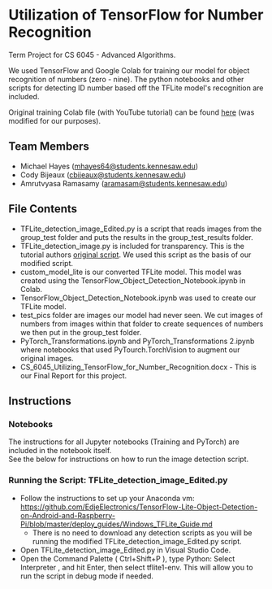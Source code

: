# Utilization of TensorFlow for Number Recognition

Term Project for CS 6045 - Advanced Algorithms.

We used TensorFlow and Google Colab for training our model for object recognition of numbers (zero - nine). The python notebooks and other scripts for detecting ID number based off the TFLite model's recognition are included.

Original training Colab file (with YouTube tutorial) can be found [here](https://colab.research.google.com/github/EdjeElectronics/TensorFlow-Lite-Object-Detection-on-Android-and-Raspberry-Pi/blob/master/Train_TFLite2_Object_Detction_Model.ipynb) (was modified for our purposes).

## Team Members

- Michael Hayes (mhayes64@students.kennesaw.edu)
- Cody Bijeaux (cbijeaux@students.kennesaw.edu)
- Amrutvyasa Ramasamy (aramasam@students.kennesaw.edu)

## File Contents

- TFLite_detection_image_Edited.py is a script that reads images from the group_test folder and puts the results in the group_test_results folder.
- TFLite_detection_image.py is included for transparency. This is the tutorial authors [original script](https://raw.githubusercontent.com/EdjeElectronics/TensorFlow-Lite-Object-Detection-on-Android-and-Raspberry-Pi/master/TFLite_detection_image.py). We used this script as the basis of our modified script.
- custom_model_lite is our converted TFLite model. This model was created using the TensorFlow_Object_Detection_Notebook.ipynb in Colab.
- TensorFlow_Object_Detection_Notebook.ipynb was used to create our TFLite model.
- test_pics folder are images our model had never seen. We cut images of numbers from images within that folder to create sequences of numbers we then put in the group_test folder.
- PyTorch_Transformations.ipynb and PyTorch_Transformations 2.ipynb where notebooks that used PyTourch.TorchVision to augment our original images.
- CS_6045_Utilizing_TensorFlow_for_Number_Recognition.docx - This is our Final Report for this project.

## Instructions

### Notebooks

The instructions for all Jupyter notebooks (Training and PyTorch) are included in the notebook itself.  
See the below for instructions on how to run the image detection script.  

### Running the Script: TFLite_detection_image_Edited.py

- Follow the instructions to set up your Anaconda vm:
  https://github.com/EdjeElectronics/TensorFlow-Lite-Object-Detection-on-Android-and-Raspberry-Pi/blob/master/deploy_guides/Windows_TFLite_Guide.md
  - There is no need to download any detection scripts as you will be running the modified TFLite_detection_image_Edited.py script.
- Open TFLite_detection_image_Edited.py in Visual Studio Code.
- Open the Command Palette ( Ctrl+Shift+P ), type Python: Select Interpreter , and hit Enter, then select tflite1-env. This will allow you to run the script in debug mode if needed.
